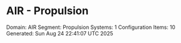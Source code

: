 # AIR - Propulsion

Domain: AIR
Segment: Propulsion
Systems: 1
Configuration Items: 10
Generated: Sun Aug 24 22:41:07 UTC 2025
